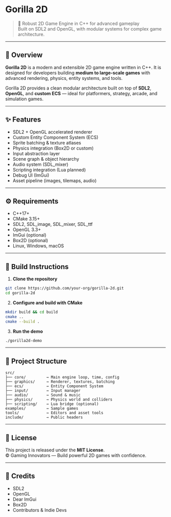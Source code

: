 # Gorilla 2D

> 🦍 Robust 2D Game Engine in C++ for advanced gameplay  
> Built on SDL2 and OpenGL, with modular systems for complex game architecture.

---

## 🧭 Overview

**Gorilla 2D** is a modern and extensible 2D game engine written in C++. It is designed for developers building **medium to large-scale games** with advanced rendering, physics, entity systems, and tools.

Gorilla 2D provides a clean modular architecture built on top of **SDL2**, **OpenGL**, and **custom ECS** — ideal for platformers, strategy, arcade, and simulation games.

---

## ✨ Features

- SDL2 + OpenGL accelerated renderer
- Custom Entity Component System (ECS)
- Sprite batching & texture atlases
- Physics integration (Box2D or custom)
- Input abstraction layer
- Scene graph & object hierarchy
- Audio system (SDL_mixer)
- Scripting integration (Lua planned)
- Debug UI (ImGui)
- Asset pipeline (images, tilemaps, audio)

---

## ⚙️ Requirements

- C++17+
- CMake 3.15+
- SDL2, SDL_image, SDL_mixer, SDL_ttf
- OpenGL 3.3+
- ImGui (optional)
- Box2D (optional)
- Linux, Windows, macOS

---

## 🔧 Build Instructions

1. **Clone the repository**

```bash
git clone https://github.com/your-org/gorilla-2d.git
cd gorilla-2d
```

2. **Configure and build with CMake**

```bash
mkdir build && cd build
cmake ..
cmake --build .
```

3. **Run the demo**

```bash
./gorilla2d-demo
```

---

## 🧪 Project Structure

```plaintext
src/
├── core/         → Main engine loop, time, config
├── graphics/     → Renderer, textures, batching
├── ecs/          → Entity Component System
├── input/        → Input manager
├── audio/        → Sound & music
├── physics/      → Physics world and colliders
├── scripting/    → Lua bridge (optional)
examples/         → Sample games
tools/            → Editors and asset tools
include/          → Public headers
```

---

## 🧾 License

This project is released under the **MIT License**.  
© Gaming Innovators — Build powerful 2D games with confidence.

---

## 🤝 Credits

- SDL2
- OpenGL
- Dear ImGui
- Box2D
- Contributors & Indie Devs
